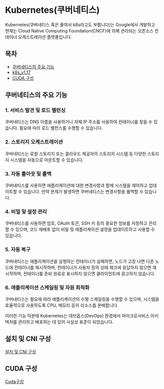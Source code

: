 # Kubernetes(쿠버네티스)

Kubernetes(쿠버네티스 혹은 줄여서 k8s라고도 부릅니다)는 Google에서 개발하고 현재는 Cloud Native Computing Foundation(CNCF)에 의해 관리되는 오픈소스 컨테이너 오케스트레이션 플랫폼입니다.

## 목차
- [쿠버네티스의 주요 기능](#쿠버네티스의-주요-기능)
- [k8s_v1.17](#설치-및-cni-구성)
- [CUDA 구성](#cuda-구성)

## 쿠버네티스의 주요 기능
### 1. 서비스 발견 및 로드 밸런싱
쿠버네티스는 DNS 이름을 사용하거나 자체 IP 주소를 사용하여 컨테이너를 찾을 수 있습니다. 필요에 따라 로드 밸런스를 수행할 수 있습니다.

### 2. 스토리지 오케스트레이션
쿠버네티스는 로컬 스토리지 또는 클라우드 제공자의 스토리지 시스템 등 다양한 스토리지 시스템을 자동으로 마운트할 수 있습니다.

### 3. 자동 롤아웃 및 롤백
쿠버네티스를 사용하면 애플리케이션에 대한 변경사항과 함께 시스템을 제어하고 업데이트할 수 있습니다. 만약 문제가 발생하면 쿠버네티스는 변경사항을 롤백할 수 있습니다.

### 4. 비밀 및 설정 관리
쿠버네티스를 사용하면 암호, OAuth 토큰, SSH 키 등의 중요한 정보를 저장하고 관리할 수 있으며, 코드 재배포 없이 비밀 및 애플리케이션 설정을 업데이트하고 사용할 수 있습니다.

### 5. 자동 복구
쿠버네티스는 애플리케이션을 실행하는 컨테이너가 실패하면, 노드가 고장 나면 다른 노드에 컨테이너를 재시작하며, 컨테이너가 사용자 정의 상태 체크에 응답하지 않으면 재시작하며, 컨테이너를 준비 완료로 표시하지 않으면 클라이언트에 광고하지 않습니다.

### 6. 애플리케이션 스케일링 및 자원 최적화
쿠버네티스는 필요에 따라 애플리케이션의 수평 스케일링을 수행할 수 있으며, 시스템을 효율적으로 사용하도록 CPU, 메모리 등의 리소스를 분배합니다.

이러한 기능 덕분에 Kubernetes는 데브옵스(DevOps) 환경에서 마이크로서비스 아키텍처를 관리하고 배포하는 데 있어 사실상 표준이 되었습니다.

## 설치 및 CNI 구성
[설치 및 CNI 구성](./k8s%20v1.17/Install/README.md)

## CUDA 구성
[Cuda구성](./k8s%20v1.17/Issue%26Tip/%5BIssue%5D%20failed%20to%20mount%20container%20k8s%20POD%20calico-node%20diff.md)